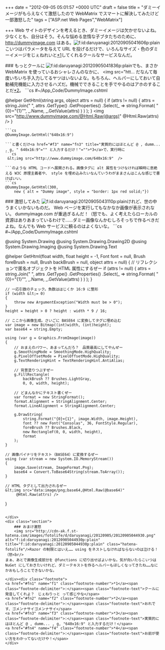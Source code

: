 
+++
date = "2012-09-05 05:01:57 +0000 UTC"
draft = false
title = "ダミーイメージがもらえなくて激怒したので WebMatrix でスマートに解決してみたけど一部激怒した"
tags = ["ASP.net Web Pages","WebMatrix"]

+++
Web サイトのデザインを考えるとき、ダミーイメージは欠かせないよね。少なくとも、自分はそう。そんな悩める怠惰な子ブタたちのために、 <a href="http://dummyimage.com">http://dummyimage.com</a> はある。<img src="http://cdn-ak.f.st-hatena.com/images/fotolife/d/daruyanagi/20120905/20120905041606.png" alt="f:id:daruyanagi:20120905041606p:plain" title="f:id:daruyanagi:20120905041606p:plain" class="hatena-fotolife"/>こいつはパラメータを与えて URL を投げるだけで、いろんなサイズ・色のダミーイメージをじぇねれいと<a href="#f1" name="fn1" title="クールに発音してくれよ？　じぇねりっと って感じやな">*1</a>してくれるクールなサービスなんだ。

<div class="section">
    ### もっとクールに
    <img src="http://cdn-ak.f.st-hatena.com/images/fotolife/d/daruyanagi/20120905/20120905041836.png" alt="f:id:daruyanagi:20120905041836p:plain" title="f:id:daruyanagi:20120905041836p:plain" class="hatena-fotolife"/>でも、まさか WebMatrix を使っているおシャレさんのなかに、 &lt;img src="htt... だなんて毎度いちいち手入力してるヤツはいないよな。もちろん、ヘルパーにしておいて自動補完機能に入力させるハズだ。機械でできることを手でやるのはアホのすることだ<a href="#f2" name="fn2" title="おれです、ゴメンナサイゴメンナサイ">*2</a>。
```cs
#~/App_Code/DummyImage.cshtml

@helper GetHtml(string args, object attrs = null)
{
    if (attrs != null)
    {
        attrs = string.Join(" ", attrs
            .GetType()
            .GetProperties()
            .Select(_ => string.Format(
                "{0}=\"{1}\"",
                _.Name, _.GetValue(attrs)
                )
            )
        );
    }
    &lt;img src="http://www.dummyimage.com/@Html.Raw(@args)"
         @Html.Raw(attrs) />
}

```こうやっておけば、
```cs
@DummyImage.GetHtml("640x16:9")

```と書くだけ<a href="#f3" name="fn3" title="実質的にはほとんど @ , dumm... , g, " 640x16:9"="" と入力するだけ！"="">*3</a>で、実行時に
```cs
 &lt;img src="http://www.dummyimage.com/640x16:9"  />

```のような HTML コードへ展開される。画像タグに alt 属性をつけなければ瞬時に息絶える W3C 原理主義者や、 style を埋め込みたいなんていうわがままさんはこんな感じで書けばいい。
```cs
@DummyImage.GetHtml(300,
    new { alt = "Dummy image", style = "border: 1px red solid;"})

```
</div>
<div class="section">
    ### 激怒してみた
    <img src="http://cdn-ak.f.st-hatena.com/images/fotolife/d/daruyanagi/20120905/20120905043110.png" alt="f:id:daruyanagi:20120905043110p:plain" title="f:id:daruyanagi:20120905043110p:plain" class="hatena-fotolife"/>けれど、世の中うまくいかないものだ。 Web ページを実行してもなかなか画像が表示されない。 dummyimage.com が重過ぎるんだ！（怒でも、よく考えたらローカルの資源はありあまっているわけで……ダミー画像なんかむしろそっちで作るべきだよね。なんでも Web サービスに頼るのはよくないな。
```cs
#~/App_Code/DummyImage.cshtml

@using System.Drawing
@using System.Drawing.Drawing2D
@using System.Drawing.Imaging
@using System.Drawing.Text

@helper GetHtml(float width, float height = -1,
    Font font = null,
    Brush foreBrush = null, Brush backBrush = null,
    object attrs = null)
{
    // リフレクションで匿名オブジェクトを HTML 属性にするぜー
    if (attrs != null)
    {
        attrs = string.Join(" ", attrs
            .GetType()
            .GetProperties()
            .Select(_ => string.Format(
                "{0}=\"{1}\"",
                _.Name, _.GetValue(attrs)
                )
            )
        );
    }

    // 一応引数のチェック。負数ははじくか 16:9 に整形
    if (width &lt;= 0)
    {
        throw new ArgumentException("Width must be > 0");
    }
    height = height > 0 ? height : width * 9 / 16;

    // ここから画像生成。さいごに BASE64 に変換してタグに埋め込む
    var image = new Bitmap((int)width, (int)height);
    var base64 = string.Empty;

    using (var g = Graphics.FromImage(image))
    {
        // おまえのパワー、あまってんだろ？　品質最高にしてやんぜー
        g.SmoothingMode = SmoothingMode.HighQuality;
        g.PixelOffsetMode = PixelOffsetMode.HighQuality;
        g.TextRenderingHint = TextRenderingHint.AntiAlias;

        // 背景塗りつぶすぜー
        g.FillRectangle(
            backBrush ?? Brushes.LightGray,
            0, 0, width, height);

        // どまんなかにテキスト書くぜー
        var format = new StringFormat();
        format.Alignment = StringAlignment.Center;
        format.LineAlignment = StringAlignment.Center;

        g.DrawString(
            string.Format("{0}×{1}", image.Width, image.Height),
            font ?? new Font("Consolas", 36, FontStyle.Regular),
            foreBrush ?? Brushes.Black,
            new RectangleF(0, 0, width, height),
            format
        );
    }

    // 画像バイナリをテキスト（BASE64）に変換するぜー
    using (var stream = new System.IO.MemoryStream())
    {
        image.Save(stream, ImageFormat.Png);
        base64 = Convert.ToBase64String(stream.ToArray());
    }

    // HTML タグとして出力されるぜー
    &lt;img src="data:image/png;base64,@Html.Raw(@base64)"
         @Html.Raw(attrs) />
}

```<img src="http://cdn-ak.f.st-hatena.com/images/fotolife/d/daruyanagi/20120905/20120905044715.png" alt="f:id:daruyanagi:20120905044715p:plain" title="f:id:daruyanagi:20120905044715p:plain" class="hatena-fotolife"/>一見長いけど、やってることは FillRect() と DrawImage() 、BASE64 変換だけだよ。みんな ImageMagick 好きだけど、わしは .NET Framework の方が慣れていていいや。なぜか動かなくて悩んだりせずに済むしな<a href="#f4" name="fn4" title="お前が使い方をわかってないだけや！">*4</a>。

</div>
<div class="section">
    ### おまけ激怒
    <img src="http://cdn-ak.f.st-hatena.com/images/fotolife/d/daruyanagi/20120905/20120905044930.png" alt="f:id:daruyanagi:20120905044930p:plain" title="f:id:daruyanagi:20120905044930p:plain" class="hatena-fotolife"/>Razor の制限とはいえ…… using をネストしなければならないのは泣ける！（怒<br/>
まぁ、あとで画像生成部分を @functions に切り出せばよいかな。気が向いたらこいつは NuGet にしておきたいけれど、ダミーテキストを作るヘルパーもほしくなってきたね……なにかおもしろことできないかな。

</div><div class="footnote">
<a href="#fn1" name="f1" class="footnote-number">*1</a><span class="footnote-delimiter">:</span><span class="footnote-text">クールに発音してくれよ？　じぇねりっと って感じやな</span>
<a href="#fn2" name="f2" class="footnote-number">*2</a><span class="footnote-delimiter">:</span><span class="footnote-text">おれです、ゴメンナサイゴメンナサイ</span>
<a href="#fn3" name="f3" class="footnote-number">*3</a><span class="footnote-delimiter">:</span><span class="footnote-text">実質的にはほとんど @ , dumm... , g, "640x16:9" と入力するだけ！</span>
<a href="#fn4" name="f4" class="footnote-number">*4</a><span class="footnote-delimiter">:</span><span class="footnote-text">お前が使い方をわかってないだけや！</span>
</div>

